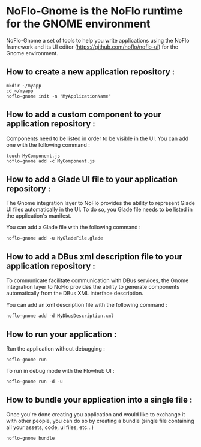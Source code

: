 # NoFlo-Gnome is the NoFlo runtime for the GNOME environment

NoFlo-Gnome a set of tools to help you write applications using the
NoFlo framework and its UI editor (https://github.com/noflo/noflo-ui)
for the Gnome environment.

## How to create a new application repository :

```
mkdir ~/myapp
cd ~/myapp
noflo-gnome init -n "MyApplicationName"
```

## How to add a custom component to your application repository :

Components need to be listed in order to be visible in the UI.
You can add one with the following command :
```
touch MyComponent.js
noflo-gnome add -c MyComponent.js
```

## How to add a Glade UI file to your application repository :

The Gnome integration layer to NoFlo provides the ability to represent
Glade UI files automatically in the UI. To do so, you Glade file needs
to be listed in the application's manifest.

You can add a Glade file with the following command :
```
noflo-gnome add -u MyGladeFile.glade
```

## How to add a DBus xml description file to your application repository :

To communicate facilitate communication with DBus services, the Gnome
integration layer to NoFlo provides the ability to generate components
automatically from the DBus XML interface description.

You can add an xml description file with the following command :
```
noflo-gnome add -d MyDbusDescription.xml
```

## How to run your application :

Run the application without debugging :
```
noflo-gnome run
```

To run in debug mode with the Flowhub UI :
```
noflo-gnome run -d -u
```

## How to bundle your application into a single file :

Once you're done creating you application and would like to exchange
it with other people, you can do so by creating a bundle (single file
containing all your assets, code, ui files, etc...)

```
noflo-gnome bundle
```
